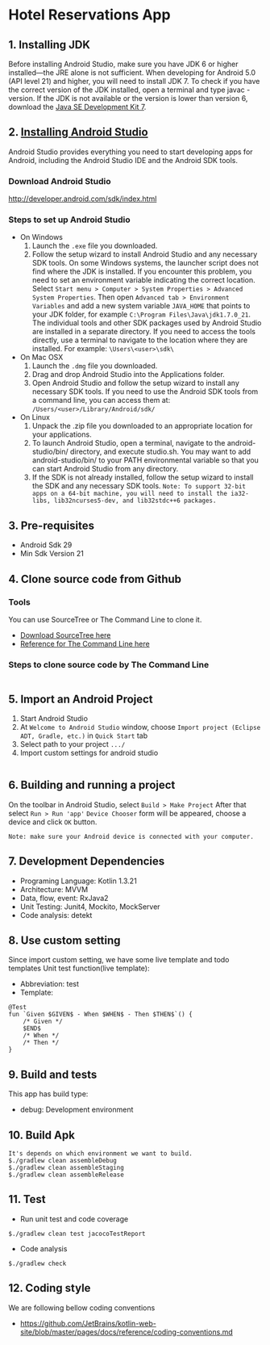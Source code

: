 # Hotel Reservations App
## 1. Installing JDK
Before installing Android Studio, make sure you have JDK 6 or higher installed—the JRE alone is not sufficient. When developing for Android 5.0 (API level 21) and higher, you will need to install JDK 7. To check if you have the correct version of the JDK installed, open a terminal and type javac -version. If the JDK is not available or the version is lower than version 6, download the [Java SE Development Kit 7](http://www.oracle.com/technetwork/java/javase/downloads/jdk7-downloads-1880260.html).
## 2. [Installing Android Studio](https://developer.android.com/studio?pkg=studio&hl=vi "Installing Android Studio")
Android Studio provides everything you need to start developing apps for Android, including the Android Studio IDE and the Android SDK tools.
### Download Android Studio
http://developer.android.com/sdk/index.html
### Steps to set up Android Studio
- On Windows
  1. Launch the `.exe` file you downloaded.
  2. Follow the setup wizard to install Android Studio and any necessary SDK tools.
     On some Windows systems, the launcher script does not find where the JDK is installed. If you encounter this problem, you need to set an environment variable indicating the correct location.
     Select `Start menu > Computer > System Properties > Advanced System Properties`. Then open `Advanced tab > Environment Variables` and add a new system variable `JAVA_HOME` that points to your JDK folder, for example `C:\Program Files\Java\jdk1.7.0_21`.
     The individual tools and other SDK packages used by Android Studio are installed in a separate directory. If you need to access the tools directly, use a terminal to navigate to the location where they are installed. For example: `\Users\<user>\sdk\`
- On Mac OSX
  1. Launch the `.dmg` file you downloaded.
  2. Drag and drop Android Studio into the Applications folder.
  3. Open Android Studio and follow the setup wizard to install any necessary SDK tools.
     If you need to use the Android SDK tools from a command line, you can access them at: `/Users/<user>/Library/Android/sdk/`
- On Linux
  1. Unpack the .zip file you downloaded to an appropriate location for your applications.
  2. To launch Android Studio, open a terminal, navigate to the android-studio/bin/ directory, and execute studio.sh.
     You may want to add android-studio/bin/ to your PATH environmental variable so that you can start Android Studio from any directory.
  3. If the SDK is not already installed, follow the setup wizard to install the SDK and any necessary SDK tools.
```Note: To support 32-bit apps on a 64-bit machine, you will need to install the ia32-libs, lib32ncurses5-dev, and lib32stdc++6 packages.```
## 3. Pre-requisites
- Android Sdk 29
- Min Sdk Version 21
## 4. Clone source code from Github
### Tools
You can use SourceTree or The Command Line to clone it.
- [Download SourceTree here](https://www.sourcetreeapp.com/)
- [Reference for The Command Line here](https://git-scm.com/)
### Steps to clone source code by The Command Line
```
```
## 5. Import an Android Project
1. Start Android Studio
2. At `Welcome to Android Studio` window, choose `Import project (Eclipse ADT, Gradle, etc.)` in `Quick Start` tab
3. Select path to your project `.../`
4. Import custom settings for android studio
```
```
## 6. Building and running a project
On the toolbar in Android Studio, select ```Build > Make Project```
After that select ```Run > Run 'app'```
`Device Chooser` form will be appeared, choose a device and click `OK` button.
```
Note: make sure your Android device is connected with your computer.
```
## 7. Development Dependencies
- Programing Language: Kotlin 1.3.21
- Architecture: MVVM
- Data, flow, event: RxJava2
- Unit Testing: Junit4, Mockito, MockServer
- Code analysis: detekt
## 8. Use custom setting
Since import custom setting, we have some live template and todo templates
Unit test function(live template):
- Abbreviation: test
- Template:
```
@Test
fun `Given $GIVEN$ - When $WHEN$ - Then $THEN$`() {
    /* Given */
    $END$
    /* When */
    /* Then */
}
```
## 9. Build and tests
This app has build type:
- debug: Development environment

## 10. Build Apk
```
It's depends on which environment we want to build.
$./gradlew clean assembleDebug
$./gradlew clean assembleStaging
$./gradlew clean assembleRelease
```
## 11. Test
- Run unit test and code coverage
```
$./gradlew clean test jacocoTestReport
```
- Code analysis
```
$./gradlew check
```
## 12. Coding style
We are following bellow coding conventions
- https://github.com/JetBrains/kotlin-web-site/blob/master/pages/docs/reference/coding-conventions.md
